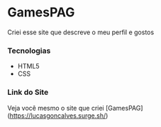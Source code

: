 # GamesPAG

Criei esse site que descreve o meu perfil e gostos

### Tecnologias
- HTML5
- CSS

### Link do Site
Veja você mesmo o site que criei
[GamesPAG] (https://lucasgoncalves.surge.sh/)